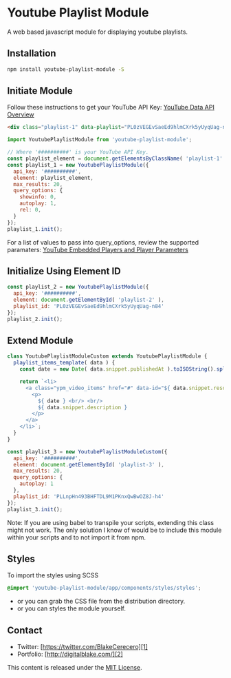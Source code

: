 Youtube Playlist Module
=======================
A web based javascript module for displaying youtube playlists.

## Installation
```sh
npm install youtube-playlist-module -S
```

## Initiate Module
Follow these instructions to get your YouTube API Key: [YouTube Data API Overview](https://developers.google.com/youtube/v3/getting-started)
```html
<div class="playlist-1" data-playlist="PL0zVEGEvSaeEd9hlmCXrk5yUyqUag-n84"></div>
```
```javascript
import YoutubePlaylistModule from 'youtube-playlist-module';

// Where '##########' is your YouTube API Key.
const playlist_element = document.getElementsByClassName( 'playlist-1' );
const playlist_1 = new YoutubePlaylistModule({
  api_key: '##########',
  element: playlist_element,
  max_results: 20,
  query_options: {
    showinfo: 0,
    autoplay: 1,
    rel: 0,
  }
});
playlist_1.init();
```
For a list of values to pass into query_options, review the supported paramaters: [YouTube Embedded Players and Player Parameters](https://developers.google.com/youtube/player_parameters)

## Initialize Using Element ID
```javascript
const playlist_2 = new YoutubePlaylistModule({
  api_key: '##########',
  element: document.getElementById( 'playlist-2' ),
  playlist_id: 'PL0zVEGEvSaeEd9hlmCXrk5yUyqUag-n84'
});
playlist_2.init();
```

## Extend Module
```javascript
class YoutubePlaylistModuleCustom extends YoutubePlaylistModule {
  playlist_items_template( data ) {
    const date = new Date( data.snippet.publishedAt ).toISOString().split('T')[0];

    return `<li>
      <a class="ypm_video_items" href="#" data-id="${ data.snippet.resourceId.videoId }">
        <p>
          ${ date } <br/> <br/>
          ${ data.snippet.description }
        </p>
      </a>
    </li>`;
  }
}

const playlist_3 = new YoutubePlaylistModuleCustom({
  api_key: '##########',
  element: document.getElementById( 'playlist-3' ),
  max_results: 20,
  query_options: {
    autoplay: 1
  },
  playlist_id: 'PLLnpHn493BHFTDL9M1PKnxQwBwOZ8J-h4'
});
playlist_3.init();
```
Note: If you are using babel to transpile your scripts, extending this class might not work. 
The only solution I know of would be to include this module within your scripts and to not
import it from npm.

## Styles
To import the styles using SCSS
```scss
@import 'youtube-playlist-module/app/components/styles/styles';
```
- or you can grab the CSS file from the distribution directory.
- or you can styles the module yourself.

## Contact
   * Twitter: [https://twitter.com/BlakeCerecero][1]
   * Portfolio: [http://digitalblake.com/][2]

[1]: https://twitter.com/BlakeCerecero "https://twitter.com/BlakeCerecero"
[2]: http://digitalblake.com/ "http://digitalblake.com/"

This content is released under the [MIT License](http://opensource.org/licenses/MIT).
